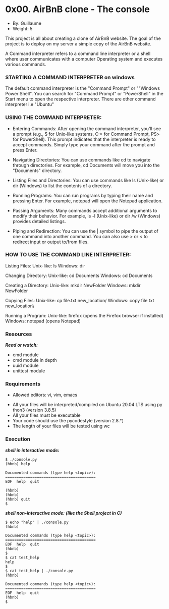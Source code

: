 # 0x00. AirBnB clone - The console

+ By: Guillaume
+ Weight: 5
 
This project is all about  creating a clone of AirBnB website.
The goal of the project is to deploy on my server a simple copy of the AirBnB website.

A Command interpreter refers to a command line interpreter or a shell where user communicates with a computer Operating system and executes various commands.

### STARTING A COMMAND INTERPRETER on windows
The default command interpreter is the "Command Prompt" or ""Windows Power Shell".  You can search for "Command Prompt" or "PowerShell" in the Start menu to open the respective interpreter. There are other command interpreter i.e "Ubuntu"

### USING THE COMMAND INTERPRETER:

* Entering Commands: After opening the command interpreter, you'll see a prompt (e.g., $ for Unix-like systems, C:\> for Command Prompt, PS> for PowerShell). This prompt indicates that the interpreter is ready to accept commands. Simply type your command after the prompt and press Enter.

* Navigating Directories: You can use commands like cd to navigate through directories. For example, cd Documents will move you into the "Documents" directory.

* Listing Files and Directories: You can use commands like ls (Unix-like) or dir (Windows) to list the contents of a directory.

* Running Programs: You can run programs by typing their name and pressing Enter. For example, notepad will open the Notepad application.

* Passing Arguments: Many commands accept additional arguments to modify their behavior. For example, ls -l (Unix-like) or dir /w (Windows) provides detailed listings.

* Piping and Redirection: You can use the | symbol to pipe the output of one command into another command. You can also use > or < to redirect input or output to/from files.
### HOW TO USE THE COMMAND LINE INTERPRETER:
Listing Files:
Unix-like: ls
Windows: dir

Changing Directory:
Unix-like: cd Documents
Windows: cd Documents

Creating a Directory:
Unix-like: mkdir NewFolder
Windows: mkdir NewFolder

Copying Files:
Unix-like: cp file.txt new_location/
Windows: copy file.txt new_location\

Running a Program:
Unix-like: firefox (opens the Firefox browser if installed)
Windows: notepad (opens Notepad)

### Resources
***Read or watch:***
* cmd module
* cmd module in depth
* uuid module
* unittest module

### Requirements
* Allowed editors: vi, vim, emacs
+ All your files will be interpreted/compiled on Ubuntu 20.04 LTS using py
  thon3 (version 3.8.5)
+ All your files must be executable
+ Your code should use the pycodestyle (version 2.8.*)
+ The length of your files will be tested using wc

### Execution
***shell in interactive mode:***
```
$ ./console.py
(hbnb) help

Documented commands (type help <topic>):
========================================
EOF  help  quit

(hbnb) 
(hbnb) 
(hbnb) quit
$
```

***shell non-interactive mode: (like the Shell project in C)***
```
$ echo "help" | ./console.py
(hbnb)

Documented commands (type help <topic>):
========================================
EOF  help  quit
(hbnb) 
$
$ cat test_help
help
$
$ cat test_help | ./console.py
(hbnb)

Documented commands (type help <topic>):
========================================
EOF  help  quit
(hbnb) 
$
```
